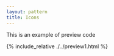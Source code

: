```yaml
---
layout: pattern
title: Icons
---
```

This is an example of preview code

{% include_relative ./../preview1.html %}